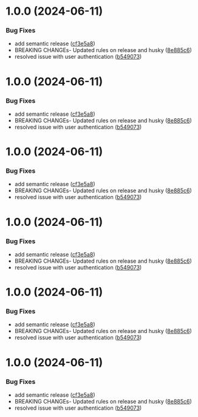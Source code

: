 # 1.0.0 (2024-06-11)


### Bug Fixes

* add semantic release ([cf3e5a8](https://github.com/RezaPN/semantic-release-test/commit/cf3e5a89e8fa379a6c25b6d4c49a77e79ff7c7da))
* BREAKING CHANGEs- Updated rules on release and husky ([8e885c6](https://github.com/RezaPN/semantic-release-test/commit/8e885c66462a3e491889ac0c646d82f40658dd5a))
* resolved issue with user authentication ([b549073](https://github.com/RezaPN/semantic-release-test/commit/b549073def05fa2d100cf15644e3da0725f754aa))

# 1.0.0 (2024-06-11)


### Bug Fixes

* add semantic release ([cf3e5a8](https://github.com/RezaPN/semantic-release-test/commit/cf3e5a89e8fa379a6c25b6d4c49a77e79ff7c7da))
* BREAKING CHANGEs- Updated rules on release and husky ([8e885c6](https://github.com/RezaPN/semantic-release-test/commit/8e885c66462a3e491889ac0c646d82f40658dd5a))
* resolved issue with user authentication ([b549073](https://github.com/RezaPN/semantic-release-test/commit/b549073def05fa2d100cf15644e3da0725f754aa))

# 1.0.0 (2024-06-11)


### Bug Fixes

* add semantic release ([cf3e5a8](https://github.com/RezaPN/semantic-release-test/commit/cf3e5a89e8fa379a6c25b6d4c49a77e79ff7c7da))
* BREAKING CHANGEs- Updated rules on release and husky ([8e885c6](https://github.com/RezaPN/semantic-release-test/commit/8e885c66462a3e491889ac0c646d82f40658dd5a))
* resolved issue with user authentication ([b549073](https://github.com/RezaPN/semantic-release-test/commit/b549073def05fa2d100cf15644e3da0725f754aa))

# 1.0.0 (2024-06-11)


### Bug Fixes

* add semantic release ([cf3e5a8](https://github.com/RezaPN/semantic-release-test/commit/cf3e5a89e8fa379a6c25b6d4c49a77e79ff7c7da))
* BREAKING CHANGEs- Updated rules on release and husky ([8e885c6](https://github.com/RezaPN/semantic-release-test/commit/8e885c66462a3e491889ac0c646d82f40658dd5a))
* resolved issue with user authentication ([b549073](https://github.com/RezaPN/semantic-release-test/commit/b549073def05fa2d100cf15644e3da0725f754aa))

# 1.0.0 (2024-06-11)


### Bug Fixes

* add semantic release ([cf3e5a8](https://github.com/RezaPN/semantic-release-test/commit/cf3e5a89e8fa379a6c25b6d4c49a77e79ff7c7da))
* BREAKING CHANGEs- Updated rules on release and husky ([8e885c6](https://github.com/RezaPN/semantic-release-test/commit/8e885c66462a3e491889ac0c646d82f40658dd5a))
* resolved issue with user authentication ([b549073](https://github.com/RezaPN/semantic-release-test/commit/b549073def05fa2d100cf15644e3da0725f754aa))

# 1.0.0 (2024-06-11)


### Bug Fixes

* add semantic release ([cf3e5a8](https://github.com/RezaPN/semantic-release-test/commit/cf3e5a89e8fa379a6c25b6d4c49a77e79ff7c7da))
* BREAKING CHANGEs- Updated rules on release and husky ([8e885c6](https://github.com/RezaPN/semantic-release-test/commit/8e885c66462a3e491889ac0c646d82f40658dd5a))
* resolved issue with user authentication ([b549073](https://github.com/RezaPN/semantic-release-test/commit/b549073def05fa2d100cf15644e3da0725f754aa))
